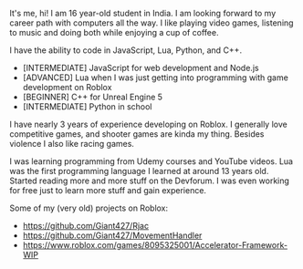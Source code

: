 It's me, hi! I am 16 year-old student in India.
I am looking forward to my career path with computers all the way.
I like playing video games, listening to music and doing both while enjoying a cup of coffee.

I have the ability to code in JavaScript, Lua, Python, and C++.
- [INTERMEDIATE] JavaScript for web development and Node.js
- [ADVANCED] Lua when I was just getting into programming with game development on Roblox
- [BEGINNER] C++ for Unreal Engine 5
- [INTERMEDIATE] Python in school

I have nearly 3 years of experience developing on Roblox.
I generally love competitive games, and shooter games are kinda my thing.
Besides violence I also like racing games.

I was learning programming from Udemy courses and YouTube videos.
Lua was the first programming language I learned at around 13 years old.
Started reading more and more stuff on the Devforum.
I was even working for free just to learn more stuff and gain experience.

Some of my (very old) projects on Roblox:
- https://github.com/Giant427/Rjac
- https://github.com/Giant427/MovementHandler
- https://www.roblox.com/games/8095325001/Accelerator-Framework-WIP
